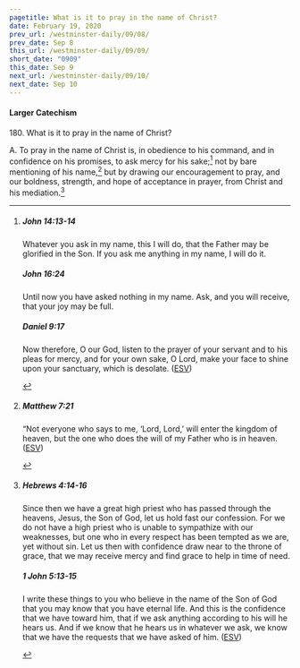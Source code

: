 ```yaml
---
pagetitle: What is it to pray in the name of Christ?
date: February 19, 2020
prev_url: /westminster-daily/09/08/
prev_date: Sep 8
this_url: /westminster-daily/09/09/
short_date: "0909"
this_date: Sep 9
next_url: /westminster-daily/09/10/
next_date: Sep 10
---
```


#### Larger Catechism

<span class="q">180.</span> What is it to pray in the name of Christ?

<span class="q">A.</span> To pray in the name of Christ is, in obedience to his command, and in confidence on his promises, to ask mercy for his sake;[^fnref:wlc1] not by bare mentioning of his name,[^fnref:wlc2] but by drawing our encouragement to pray, and our boldness, strength, and hope of acceptance in prayer, from Christ and his mediation.[^fnref:wlc3]


[^fnref:wlc1]: <div class="esv"><h5>John 14:13-14</h5> <div class="esv-text"><p id="p43014013.01-1"><span class="woc">Whatever you ask in my name, this I will do, that the Father may be glorified in the Son.</span> <span class="woc">If you ask me anything in my name, I will do it.</span></p> </div><h5>John 16:24</h5> <div class="esv-text"><p id="p43016024.01-2"><span class="woc">Until now you have asked nothing in my name. Ask, and you will receive, that your joy may be full.</span></p> </div><h5>Daniel 9:17</h5> <div class="esv-text"><p id="p27009017.01-3">Now therefore, O our God, listen to the prayer of your servant and to his pleas for mercy, and for your own sake, O Lord, make your face to shine upon your sanctuary, which is desolate.  (<a href="http://www.esv.org" class="copyright">ESV</a>)</p> </div> </div>

[^fnref:wlc2]: <div class="esv"><h5>Matthew 7:21</h5> <div class="esv-text"> <p id="p40007021.05-1"><span class="woc">&#8220;Not everyone who says to me, &#8216;Lord, Lord,&#8217; will enter the kingdom of heaven, but the one who does the will of my Father who is in heaven.</span>  (<a href="http://www.esv.org" class="copyright">ESV</a>)</p> </div> </div>

[^fnref:wlc3]: <div class="esv"><h5>Hebrews 4:14-16</h5> <div class="esv-text"> <p id="p58004014.06-1">Since then we have a great high priest who has passed through the heavens, Jesus, the Son of God, let us hold fast our confession. For we do not have a high priest who is unable to sympathize with our weaknesses, but one who in every respect has been tempted as we are, yet without sin. Let us then with confidence draw near to the throne of grace, that we may receive mercy and find grace to help in time of need.</p> </div><h5>1 John 5:13-15</h5> <div class="esv-text"> <p id="p62005013.05-2">I write these things to you who believe in the name of the Son of God that you may know that you have eternal life. And this is the confidence that we have toward him, that if we ask anything according to his will he hears us. And if we know that he hears us in whatever we ask, we know that we have the requests that we have asked of him.  (<a href="http://www.esv.org" class="copyright">ESV</a>)</p> </div> </div>

